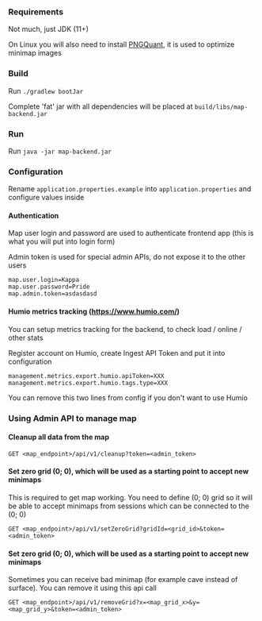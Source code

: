 ### Requirements

Not much, just JDK (11+)

On Linux you will also need to install [PNGQuant](https://pngquant.org/), it is used to optimize minimap images

### Build

Run `./gradlew bootJar`

Complete 'fat' jar with all dependencies will be placed at `build/libs/map-backend.jar`

### Run

Run `java -jar map-backend.jar`

### Configuration

Rename `application.properties.example` into `application.properties` and configure values inside

#### Authentication

Map user login and password are used to authenticate frontend app (this is what you will put into login form)

Admin token is used for special admin APIs, do not expose it to the other users

```
map.user.login=Kappa
map.user.password=Pride
map.admin.token=asdasdasd 
```

#### Humio metrics tracking (https://www.humio.com/)

You can setup metrics tracking for the backend, to check load / online / other stats 

Register account on Humio, create Ingest API Token and put it into configuration

```
management.metrics.export.humio.apiToken=XXX
management.metrics.export.humio.tags.type=XXX
```

You can remove this two lines from config if you don't want to use Humio

### Using Admin API to manage map

#### Cleanup all data from the map
`GET <map_endpoint>/api/v1/cleanup?token=<admin_token>`

#### Set zero grid (0; 0), which will be used as a starting point to accept new minimaps
This is required to get map working. You need to define (0; 0) grid so it will be able to accept minimaps from sessions which can be connected to the (0; 0)

`GET <map_endpoint>/api/v1/setZeroGrid?gridId=<grid_id>&token=<admin_token>`

#### Set zero grid (0; 0), which will be used as a starting point to accept new minimaps
Sometimes you can receive bad minimap (for example cave instead of surface). You can remove it using this api call

`GET <map_endpoint>/api/v1/removeGrid?x=<map_grid_x>&y=<map_grid_y>&token=<admin_token>`